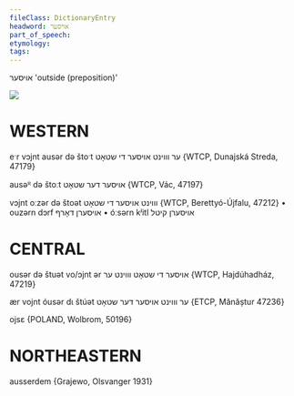 ```yaml
---
fileClass: DictionaryEntry
headword: אויסער
part_of_speech: 
etymology: 
tags: 
---
```

אויסער
'outside (preposition)'

![](https://ia902902.us.archive.org/9/items/Yiddish-Dialect-Maps/Herzog4-43-46-VantShtotTsung-133.jpg)

WESTERN
========

eˑr vɔjnt ausər də štoˑt ער וווינט אויסער די שטאָט {WTCP, Dunajská Streda, 47179}

ausəᴿ də štoːt אויסער דער שטאָט {WTCP, Vác, 47197}

vɔjnt oːzər də štoət וווינט אויסער די שטאָט {WTCP, Berettyó-Újfalu, 47212}
	•	ouzərn dɔrf אויסערן דאָרף
	•	óːsərn kʲitl אויסערן קיטל

CENTRAL
========

ousər də štuət vo/ɔjnt ər אויסער די שטאָט וווינט ער {WTCP, Hajdúhadház, 47219}

ær vojnt óusər dɩ štúət ער וווינט אויסער דער שטאָט {ETCP, Mănăștur 47236}

ojsɛ {POLAND, Wolbrom, 50196}

NORTHEASTERN
==============

ausserdem {Grajewo, Olsvanger 1931}